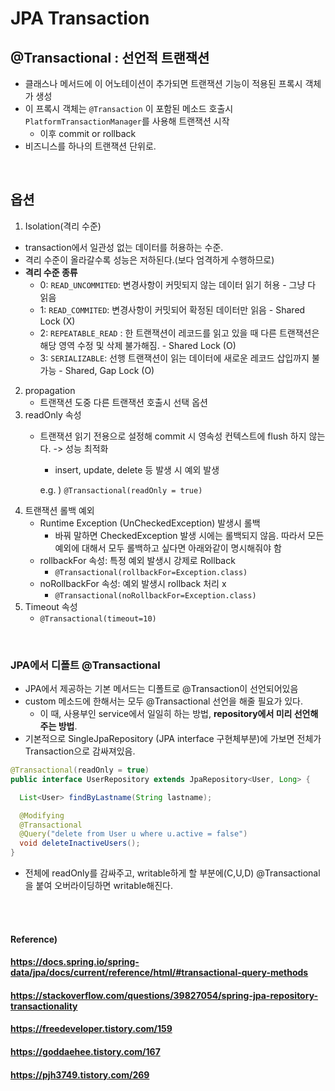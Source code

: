 # JPA Transaction

## @Transactional : 선언적 트랜잭션

* 클래스나 메서드에 이 어노테이션이 추가되면 트랜잭션 기능이 적용된 프록시 객체가 생성
* 이 프록시 객체는 `@Transaction` 이 포함된 메소드 호출시 `PlatformTransactionManager`를 사용해 트랜잭션 시작
  * 이후 commit or rollback
* 비즈니스를 하나의 트랜잭션 단위로.

<br>

## 옵션

1. Isolation(격리 수준) 

* transaction에서 일관성 없는 데이터를 허용하는 수준.
* 격리 수준이 올라갈수록 성능은 저하된다.(보다 엄격하게 수행하므로)
* **격리 수준 종류**
  * 0: `READ_UNCOMMITED`: 변경사항이 커밋되지 않는 데이터 읽기 허용 - 그냥 다 읽음
  * 1: `READ_COMMITED`: 변경사항이 커밋되어 확정된 데이터만 읽음 - Shared Lock (X)
  * 2: `REPEATABLE_READ` : 한 트랜잭션이 레코드를 읽고 있을 때 다른 트랜잭션은 해당 영역 수정 및 삭제 불가해짐. - Shared Lock (O)
  * 3: `SERIALIZABLE`: 선행 트랜잭션이 읽는 데이터에 새로운 레코드 삽입까지 불가능 - Shared, Gap Lock (O)

2. propagation
   * 트랜잭션 도중 다른 트랜잭션 호출시 선택 옵션
3. readOnly 속성
   * 트랜잭션 읽기 전용으로 설정해 commit 시 영속성 컨텍스트에 flush 하지 않는다. -> 성능 최적화
     * insert, update, delete 등 발생 시 예외 발생 
     
     e.g. ) `@Transactional(readOnly = true)`
4. 트랜잭션 롤백 예외
   * Runtime Exception (UnCheckedException) 발생시 롤백
     * 바꿔 말하면 CheckedException 발생 시에는 롤백되지 않음. 따라서 모든 예외에 대해서 모두 롤백하고 싶다면 아래와같이 명시해줘야 함
   * rollbackFor 속성: 특정 예외 발생시 강제로 Rollback
     * `@Transactional(rollbackFor=Exception.class)`
   * noRollbackFor 속성: 예외 발생시 rollback 처리 x
     * `@Transactional(noRollbackFor=Exception.class)`
5. Timeout 속성
   * `@Transactional(timeout=10)`

<br>

### JPA에서 디폴트 @Transactional

* JPA에서 제공하는 기본 메서드는 디폴트로 @Transaction이 선언되어있음
* custom 메소드에 한해서는 모두 @Transactional 선언을 해줄 필요가 있다.
  * 이 때, 사용부인 service에서 일일히 하는 방법, **repository에서 미리 선언해주는 방법**.
* 기본적으로 SingleJpaRepository (JPA interface 구현체부분)에 가보면 전체가 Transaction으로 감싸져있음.

```java
@Transactional(readOnly = true)
public interface UserRepository extends JpaRepository<User, Long> {

  List<User> findByLastname(String lastname);

  @Modifying
  @Transactional
  @Query("delete from User u where u.active = false")
  void deleteInactiveUsers();
}
```
* 전체에 readOnly를 감싸주고, writable하게 할 부분에(C,U,D) @Transactional 을 붙여 오버라이딩하면 writable해진다.

<br><br>

#### Reference)

#### https://docs.spring.io/spring-data/jpa/docs/current/reference/html/#transactional-query-methods

#### https://stackoverflow.com/questions/39827054/spring-jpa-repository-transactionality

#### https://freedeveloper.tistory.com/159

#### https://goddaehee.tistory.com/167

#### https://pjh3749.tistory.com/269